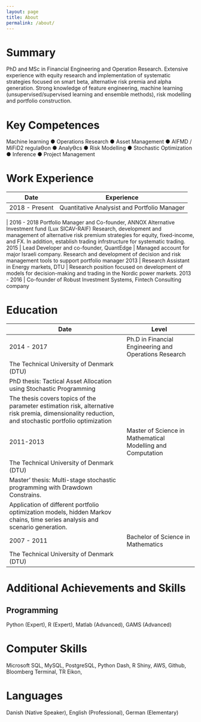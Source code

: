 ```yaml
---
layout: page
title: About
permalink: /about/
---
```

# Summary
PhD and MSc in Financial Engineering and Operation Research. Extensive experience with equity research and implementation of systematic strategies focused on smart beta, alternative risk premia and alpha generation. Strong knowledge of feature engineering, machine learning (unsupervised/supervised learning and ensemble methods), risk modelling and portfolio construction.

# Key Competences
Machine learning ● Operations Research ● Asset Management ● AIFMD / MiFiD2 regulaƟon ● AnalyƟcs ●
Risk Modelling ● Stochastic Optimization ● Inference ● Project Management 


# Work Experience

Date | Experience
------------ | -------------
2018 - Present | Quantitative Analysist and Portfolio Manager
 | 
2016 - 2018 Portfolio Manager and Co-founder, ANNOX Alternative Investment fund (Lux SICAV-RAIF)
Research, development and management of alternative risk premium strategies for equity, fixed-income, and FX. In addition, establish trading infrstructure for systematic trading.
2015 | Lead Developer and co-founder, QuantEdge
| Managed account for major Israeli company. Research and development of decision and risk management tools to support portfolio manager
2013 | Research Assistant in Energy markets, DTU
 | Research position focused on development of models for decision-making and trading in the Nordic power markets.
2013 - 2016 | Co-founder of Robust Investment Systems, Fintech Consulting company

# Education
Date | Level
------------ | -------------
2014 - 2017 | Ph.D in Financial Engineering and Operations Research
 | The Technical University of Denmark (DTU)
 | PhD thesis: Tactical Asset Allocation using Stochastic Programming
 | The thesis covers topics of the parameter estimation risk, alternative risk premia, dimensionality reduction, and stochastic portfolio optimization
2011-2013 | Master of Science in Mathematical Modelling and Computation
 | The Technical University of Denmark (DTU)
 | Master’ thesis: Multi-stage stochastic programming with Drawdown Constrains.
 | Application of different portfolio optimization models, hidden Markov chains, time series analysis and scenario generation.
2007 - 2011 | Bachelor of Science in Mathematics
| The Technical University of Denmark (DTU)

# Additional Achievements and Skills
## Programming 
Python (Expert), R (Expert), Matlab (Advanced), GAMS (Advanced)

# Computer Skills
Microsoft SQL, MySQL, PostgreSQL, Python Dash, R Shiny, AWS, Github, Bloomberg Terminal, TR Eikon,

# Languages 
Danish (Native Speaker), English (Professional), German (Elementary)
